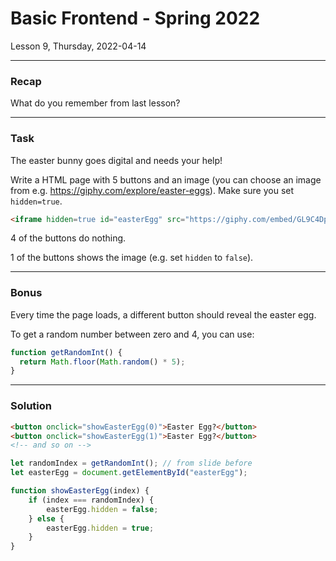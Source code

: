 <!-- .slide: id="lesson9" -->

# Basic Frontend - Spring 2022

Lesson 9, Thursday, 2022-04-14

---

### Recap

What do you remember from last lesson?

---

### Task

The easter bunny goes digital and needs your help!

Write a HTML page with 5 buttons and an image (you can choose an image from e.g. https://giphy.com/explore/easter-eggs). Make sure you set `hidden=true`.

```html
<iframe hidden=true id="easterEgg" src="https://giphy.com/embed/GL9C4Dpmc2Ig1Bq9FT" width="480" height="480" frameBorder="0" class="giphy-embed" allowFullScreen></iframe>
```

4 of the buttons do nothing.

1 of the buttons shows the image (e.g. set `hidden` to `false`).

---

### Bonus

Every time the page loads, a different button should reveal the easter egg.

To get a random number between zero and 4, you can use:

```js
function getRandomInt() {
  return Math.floor(Math.random() * 5);
}
```

---

### Solution

```html
<button onclick="showEasterEgg(0)">Easter Egg?</button>
<button onclick="showEasterEgg(1)">Easter Egg?</button>
<!-- and so on -->
```

```js
let randomIndex = getRandomInt(); // from slide before
let easterEgg = document.getElementById("easterEgg");

function showEasterEgg(index) {
    if (index === randomIndex) {
        easterEgg.hidden = false;
    } else {
        easterEgg.hidden = true;
    }
}
```
